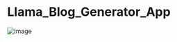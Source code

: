 # Llama_Blog_Generator_App

![image](https://github.com/user-attachments/assets/72bd87b7-9354-4244-894c-ce48facfcb47)
